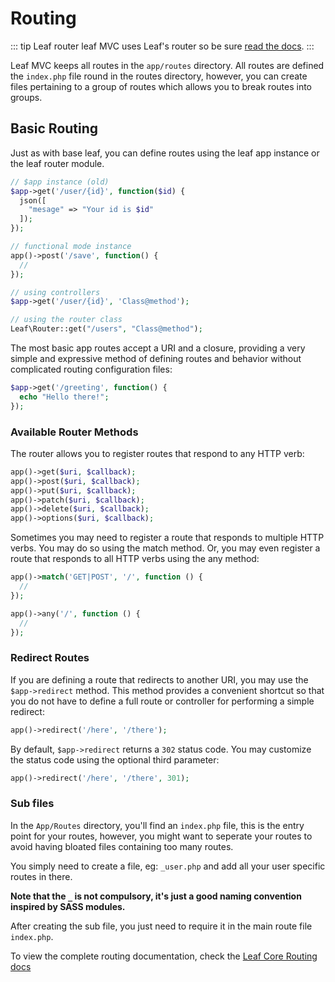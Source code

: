 # Routing

::: tip Leaf router
leaf MVC uses Leaf's router so be sure [read the docs](https://leafphp.dev/docs/routing/).
:::

Leaf MVC keeps all routes in the `app/routes` directory. All routes are defined the `index.php` file round in the routes directory, however, you can create files pertaining to a group of routes which allows you to break routes into groups.

## Basic Routing

Just as with base leaf, you can define routes using the leaf app instance or the leaf router module.

```php
// $app instance (old)
$app->get('/user/{id}', function($id) {
  json([
    "mesage" => "Your id is $id"
  ]);
});

// functional mode instance
app()->post('/save', function() {
  // 
});

// using controllers
$app->get('/user/{id}', 'Class@method');

// using the router class
Leaf\Router::get("/users", "Class@method");
```

The most basic app routes accept a URI and a closure, providing a very simple and expressive method of defining routes and behavior without complicated routing configuration files:

```php
$app->get('/greeting', function() {
  echo "Hello there!";
});
```

### Available Router Methods

The router allows you to register routes that respond to any HTTP verb:

```php
app()->get($uri, $callback);
app()->post($uri, $callback);
app()->put($uri, $callback);
app()->patch($uri, $callback);
app()->delete($uri, $callback);
app()->options($uri, $callback);
```

Sometimes you may need to register a route that responds to multiple HTTP verbs. You may do so using the match method. Or, you may even register a route that responds to all HTTP verbs using the any method:

```php
app()->match('GET|POST', '/', function () {
  //
});

app()->any('/', function () {
  //
});
```

### Redirect Routes

If you are defining a route that redirects to another URI, you may use the `$app->redirect` method. This method provides a convenient shortcut so that you do not have to define a full route or controller for performing a simple redirect:

```php
app()->redirect('/here', '/there');
```

By default, `$app->redirect` returns a `302` status code. You may customize the status code using the optional third parameter:

```php
app()->redirect('/here', '/there', 301);
```

### Sub files

In the `App/Routes` directory, you'll find an `index.php` file, this is the entry point for your routes, however, you might want to seperate your routes to avoid having bloated files containing too many routes.

You simply need to create a file, eg: `_user.php` and add all your user specific routes in there.

**Note that the `_` is not compulsory, it's just a good naming convention inspired by SASS modules.**

After creating the sub file, you just need to require it in the main route file `index.php`.

To view the complete routing documentation, check the [Leaf Core Routing docs](https://leafphp.dev/docs/routing/)
